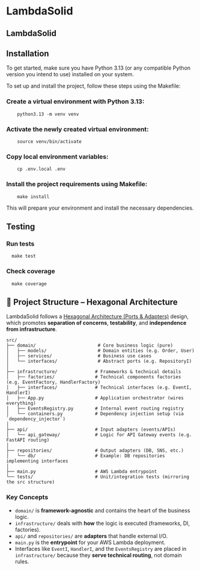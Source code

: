 # LambdaSolid
LambdaSolid
------------
## Installation

To get started, make sure you have Python 3.13 (or any compatible Python version you intend to use) installed on your system.

To set up and install the project, follow these steps using the Makefile:

### Create a virtual environment with Python 3.13:
```shell
    python3.13 -m venv venv
```
### Activate the newly created virtual environment:
```shell
    source venv/bin/activate
```
### Copy local environment variables:
```shell
    cp .env.local .env  
```
### Install the project requirements using Makefile:
```shell
    make install
```
This will prepare your environment and install the necessary dependencies.

## Testing
### Run tests
```shell
  make test
```
### Check coverage
```shell
  make coverage
```

## 🧱 Project Structure – Hexagonal Architecture

LambdaSolid follows a [Hexagonal Architecture (Ports & Adapters)](https://alistair.cockburn.us/hexagonal-architecture/) design, which promotes **separation of concerns**, **testability**, and **independence from infrastructure**.

```
src/
├── domain/                       # Core business logic (pure)
│   ├── models/                   # Domain entities (e.g. Order, User)
│   ├── services/                 # Business use cases
│   └── interfaces/               # Abstract ports (e.g. RepositoryI)
│
├── infrastructure/              # Frameworks & technical details
│   ├── factories/               # Technical components factories (e.g. EventFactory, HandlerFactory)
│   ├── interfaces/              # Technical interfaces (e.g. EventI, HandlerI)
│   ├── App.py                   # Application orchestrator (wires everything)
│   ├── EventsRegistry.py        # Internal event routing registry
│   └── containers.py            # Dependency injection setup (via `dependency_injector`)
│
├── api/                         # Input adapters (events/APIs)
│   └── api_gateway/             # Logic for API Gateway events (e.g. FastAPI routing)
│
├── repositories/                # Output adapters (DB, SNS, etc.)
│   └── db/                      # Example: DB repositories implementing interfaces
│
├── main.py                      # AWS Lambda entrypoint
└── tests/                       # Unit/integration tests (mirroring the src structure)
```

### Key Concepts

- `domain/` is **framework-agnostic** and contains the heart of the business logic.
- `infrastructure/` deals with **how** the logic is executed (frameworks, DI, factories).
- `api/` and `repositories/` are **adapters** that handle external I/O.
- `main.py` is the **entrypoint** for your AWS Lambda deployment.
- Interfaces like `EventI`, `HandlerI`, and the `EventsRegistry` are placed in `infrastructure/` because they **serve technical routing**, not domain rules.
